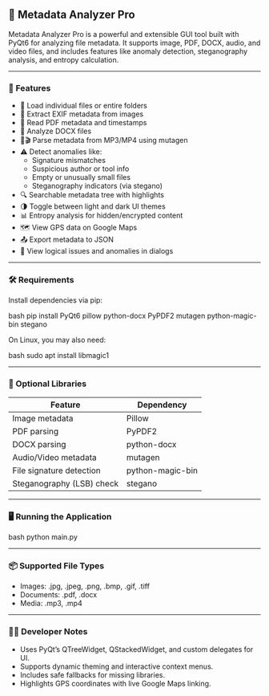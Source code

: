 ## 📁 Metadata Analyzer Pro

Metadata Analyzer Pro is a powerful and extensible GUI tool built with PyQt6 for analyzing file metadata. It supports image, PDF, DOCX, audio, and video files, and includes features like anomaly detection, steganography analysis, and entropy calculation.

---

### 🚀 Features

- 📂 Load individual files or entire folders  
- 📸 Extract EXIF metadata from images  
- 📕 Read PDF metadata and timestamps  
- 📝 Analyze DOCX files  
- 🎵🎬 Parse metadata from MP3/MP4 using mutagen  
- ⚠️ Detect anomalies like:
  - Signature mismatches
  - Suspicious author or tool info
  - Empty or unusually small files
  - Steganography indicators (via stegano)
- 🔍 Searchable metadata tree with highlights  
- 🌗 Toggle between light and dark UI themes  
- 📊 Entropy analysis for hidden/encrypted content  
- 🗺️ View GPS data on Google Maps  
- 📤 Export metadata to JSON  
- 🧪 View logical issues and anomalies in dialogs  

---

### 🛠️ Requirements

Install dependencies via pip:

bash
pip install PyQt6 pillow python-docx PyPDF2 mutagen python-magic-bin stegano


On Linux, you may also need:

bash
sudo apt install libmagic1


---

### 🧩 Optional Libraries

| Feature                    | Dependency        |
|----------------------------|-------------------|
| Image metadata             | Pillow            |
| PDF parsing                | PyPDF2            |
| DOCX parsing               | python-docx       |
| Audio/Video metadata       | mutagen           |
| File signature detection   | python-magic-bin  |
| Steganography (LSB) check  | stegano           |

---

### 🖥️ Running the Application

bash
python main.py


---

### 📦 Supported File Types

- Images: .jpg, .jpeg, .png, .bmp, .gif, .tiff  
- Documents: .pdf, .docx  
- Media: .mp3, .mp4

---

### 👨‍💻 Developer Notes

- Uses PyQt’s QTreeWidget, QStackedWidget, and custom delegates for UI.
- Supports dynamic theming and interactive context menus.
- Includes safe fallbacks for missing libraries.
- Highlights GPS coordinates with live Google Maps linking.
